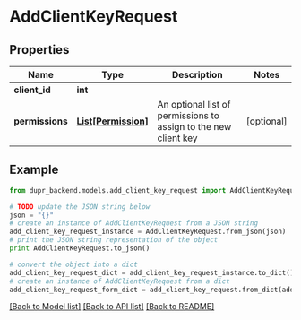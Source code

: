 # AddClientKeyRequest


## Properties
Name | Type | Description | Notes
------------ | ------------- | ------------- | -------------
**client_id** | **int** |  | 
**permissions** | [**List[Permission]**](Permission.md) | An optional list of permissions to assign to the new client key | [optional] 

## Example

```python
from dupr_backend.models.add_client_key_request import AddClientKeyRequest

# TODO update the JSON string below
json = "{}"
# create an instance of AddClientKeyRequest from a JSON string
add_client_key_request_instance = AddClientKeyRequest.from_json(json)
# print the JSON string representation of the object
print AddClientKeyRequest.to_json()

# convert the object into a dict
add_client_key_request_dict = add_client_key_request_instance.to_dict()
# create an instance of AddClientKeyRequest from a dict
add_client_key_request_form_dict = add_client_key_request.from_dict(add_client_key_request_dict)
```
[[Back to Model list]](../README.md#documentation-for-models) [[Back to API list]](../README.md#documentation-for-api-endpoints) [[Back to README]](../README.md)



